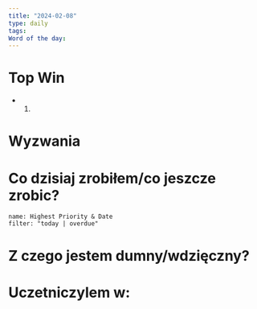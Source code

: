 ```yaml
---
title: "2024-02-08"
type: daily
tags: 
Word of the day:
---
```

# Top Win
- 1.
# Wyzwania


# Co dzisiaj zrobiłem/co jeszcze zrobic?
```todoist
name: Highest Priority & Date 
filter: "today | overdue" 
```
# Z czego jestem dumny/wdzięczny?

# Uczetniczylem w:
